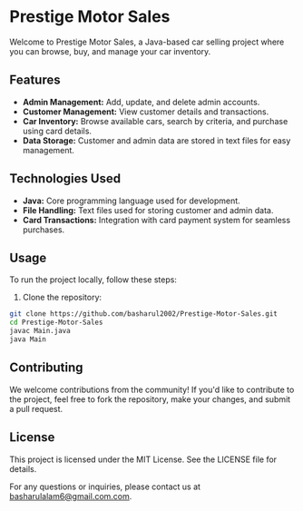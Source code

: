 # Prestige Motor Sales

Welcome to Prestige Motor Sales, a Java-based car selling project where you can browse, buy, and manage your car inventory.

## Features

- **Admin Management:** Add, update, and delete admin accounts.
- **Customer Management:** View customer details and transactions.
- **Car Inventory:** Browse available cars, search by criteria, and purchase using card details.
- **Data Storage:** Customer and admin data are stored in text files for easy management.

## Technologies Used

- **Java:** Core programming language used for development.
- **File Handling:** Text files used for storing customer and admin data.
- **Card Transactions:** Integration with card payment system for seamless purchases.

## Usage

To run the project locally, follow these steps:

1. Clone the repository:

```bash
git clone https://github.com/basharul2002/Prestige-Motor-Sales.git
cd Prestige-Motor-Sales
javac Main.java
java Main
```

## Contributing

We welcome contributions from the community! If you'd like to contribute to the project, feel free to fork the repository, make your changes, and submit a pull request.

## License

This project is licensed under the MIT License. See the LICENSE file for details.

For any questions or inquiries, please contact us at basharulalam6@gmail.com.com.
